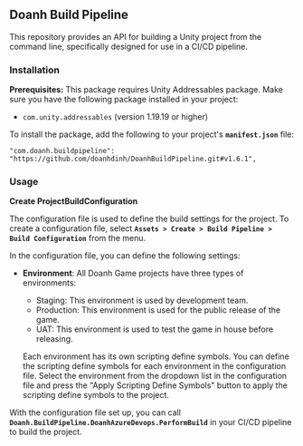 ## **Doanh Build Pipeline**

This repository provides an API for building a Unity project from the command line, specifically designed for use in a CI/CD pipeline.

### **Installation**

**Prerequisites:**
This package requires Unity Addressables package. Make sure you have the following package installed in your project:
- `com.unity.addressables` (version 1.19.19 or higher)

To install the package, add the following to your project's **`manifest.json`** file:

```
"com.doanh.buildpipeline": "https://github.com/doanhdinh/DoanhBuildPipeline.git#v1.6.1",

```

### **Usage**

**Create ProjectBuildConfiguration**

The configuration file is used to define the build settings for the project. To create a configuration file, select **`Assets > Create > Build Pipeline > Build Configuration`** from the menu.

In the configuration file, you can define the following settings:

- **Environment**: All Doanh Game projects have three types of environments:
  - Staging: This environment is used by development team.
  - Production: This environment is used for the public release of the game.
  - UAT: This environment is used to test the game in house before releasing.

  Each environment has its own scripting define symbols. You can define the scripting define symbols for each environment in the configuration file. Select the environment from the dropdown list in the configuration file and press the "Apply Scripting Define Symbols" button to apply the scripting define symbols to the project.


With the configuration file set up, you can call **`Doanh.BuildPipeline.DoanhAzureDevops.PerformBuild`** in your CI/CD pipeline to build the project.
